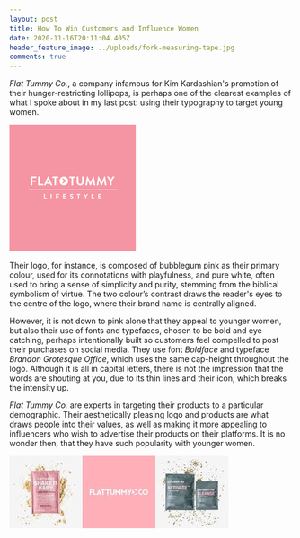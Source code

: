 ```yaml
---
layout: post
title: How To Win Customers and Influence Women
date: 2020-11-16T20:11:04.405Z
header_feature_image: ../uploads/fork-measuring-tape.jpg
comments: true
---
```

*Flat Tummy Co.*, a company infamous for Kim Kardashian's promotion of their hunger-restricting lollipops, is perhaps one of the clearest examples of what I spoke about in my last post: using their typography to target young women.

![](../uploads/download-11-.png)

Their logo, for instance, is composed of bubblegum pink as their primary colour, used for its connotations with playfulness, and pure white, often used to bring a sense of simplicity and purity, stemming from the biblical symbolism of virtue. The two colour’s contrast draws the reader's eyes to the centre of the logo, where their brand name is centrally aligned.



However, it is not down to pink alone that they appeal to younger women, but also their use of fonts and typefaces, chosen to be bold and eye-catching, perhaps intentionally built so customers feel compelled to post their purchases on social media. They use font *Boldface* and typeface *Brandon Grotesque Office*, which uses the same cap-height throughout the logo. Although it is all in capital letters, there is not the impression that the words are shouting at you, due to its thin lines and their icon, which breaks the intensity up.



*Flat Tummy Co.* are experts in targeting their products to a particular demographic. Their aesthetically pleasing logo and products are what draws people into their values, as well as making it more appealing to influencers who wish to advertise their products on their platforms. It is no wonder then, that they have such popularity with younger women.



![](../uploads/download-15-.jpg)